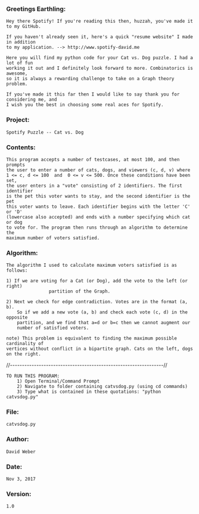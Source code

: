 ### Greetings Earthling:
	Hey there Spotify! If you're reading this then, huzzah, you've made it to my GitHub.
	
	If you haven't already seen it, here's a quick "resume website" I made in addition
	to my application. --> http://www.spotify-david.me
	
	Here you will find my python code for your Cat vs. Dog puzzle. I had a lot of fun 
	working it out and I definitely look forward to more. Combinatorics is awesome,
	so it is always a rewarding challenge to take on a Graph theory problem. 
	
	If you've made it this far then I would like to say thank you for considering me, and
	I wish you the best in choosing some real aces for Spotify. 
	
### Project:	
	Spotify Puzzle -- Cat vs. Dog

### Contents:   
	This program accepts a number of testcases, at most 100, and then prompts
	the user to enter a number of cats, dogs, and viewers (c, d, v) where 
	1 <= c, d <= 100  and  0 <= v <= 500. Once these conditions have been set,
	the user enters in a "vote" consisting of 2 identifiers. The first identifier
	is the pet this voter wants to stay, and the second identifier is the pet
	this voter wants to leave. Each identifier begins with the letter 'C' or 'D' 
	(lowercase also accepted) and ends with a number specifying which cat or dog 
	to vote for. The program then runs through an algorithm to determine the
	maximum number of voters satisfied.

### Algorithm:	
	The algorithm I used to calculate maximum voters satisfied is as follows:

	1) If we are voting for a Cat (or Dog), add the vote to the left (or right) 
					partition of the Graph.

	2) Next we check for edge contradiction. Votes are in the format (a, b). 
		So if we add a new vote (a, b) and check each vote (c, d) in the opposite
		partition, and we find that a=d or b=c then we cannot augment our
		number of satisfied voters.

	note) This problem is equivalent to finding the maximum possible cardinality of 
	vertices without conflict in a bipartite graph. Cats on the left, dogs on the right.


//----------------------------------------------------------------//

	TO RUN THIS PROGRAM:
		1) Open Terminal/Command Prompt
		2) Navigate to folder containing catvsdog.py (using cd commands)
		3) Type what is contained in these quotations: "python catvsdog.py"
		
### File:       
	catvsdog.py
### Author:     
	David Weber
### Date:       
	Nov 3, 2017
### Version:    
	1.0


 


